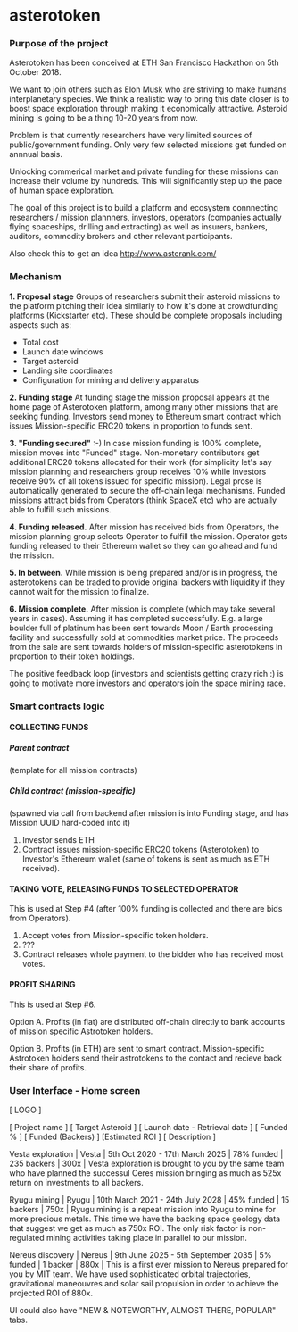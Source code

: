 # asterotoken

### Purpose of the project
Asterotoken has been conceived at ETH San Francisco Hackathon on 5th October 2018.

We want to join others such as Elon Musk who are striving to make humans interplanetary species.
We think a realistic way to bring this date closer is to boost space exploration through making it economically attractive.
Asteroid mining is going to be a thing 10-20 years from now.

Problem is that currently researchers have very limited sources of public/government funding. Only very few selected missions get funded on annnual basis.

Unlocking commerical market and private funding for these missions can increase their volume by hundreds. This will significantly step up the pace of human space exploration.

The goal of this project is to build a platform and ecosystem connnecting researchers / mission plannners, investors, operators (companies actually flying spaceships, drilling and extracting) as well as insurers, bankers, auditors, commodity brokers and other relevant participants.  

Also check this to get an idea http://www.asterank.com/

### Mechanism 
**1. Proposal stage**
Groups of researchers submit their asteroid missions to the platform pitching their idea similarly to how it's done at crowdfunding platforms (Kickstarter etc). These should be complete proposals including aspects such as:
  * Total cost
  * Launch date windows
  * Target asteroid
  * Landing site coordinates
  * Configuration for mining and delivery apparatus

**2. Funding stage**
At funding stage the mission proposal appears at the home page of Asterotoken platform, among many other missions that are seeking funding.
Investors send money to Ethereum smart contract which issues Mission-specific ERC20 tokens in proportion to funds sent.

**3. "Funding secured"** :-)
In case mission funding is 100% complete, mission moves into "Funded" stage.
Non-monetary contributors get additional ERC20 tokens allocated for their work (for simplicity let's say mission planning and researchers group receives 10% while investors receive 90% of all tokens issued for specific mission).
Legal prose is automatically generated to secure the off-chain legal mechanisms.
Funded missions attract bids from Operators (think SpaceX etc) who are actually able to fulfill such missions.

**4. Funding released.**
After mission has received bids from Operators, the mission planning group selects Operator to fulfill the mission.
Operator gets funding released to their Ethereum wallet so they can go ahead and fund the mission.

**5. In between.**
While mission is being prepared and/or is in progress, the asterotokens can be traded to provide original backers with liquidity if they cannot wait for the mission to finalize. 

**6. Mission complete.**
After mission is complete (which may take several years in cases). Assuming it has completed successfully. E.g. a large boulder full of platinum has been sent towards Moon / Earth processing facility and successfully sold at commodities market price.
The proceeds from the sale are sent towards holders of mission-specific asterotokens in proportion to their token holdings.

The positive feedback loop (investors and scientists getting crazy rich :) is going to motivate more investors and operators join the space mining race.


### Smart contracts logic 

#### COLLECTING FUNDS

##### Parent contract
(template for all mission contracts)

##### Child contract (mission-specific) 
(spawned via call from backend after mission is into Funding stage, and has Mission UUID hard-coded into it)

1. Investor sends ETH
2. Contract issues mission-specific ERC20 tokens (Asterotoken) to Investor's Ethereum wallet (same of tokens is sent as much as ETH received). 

#### TAKING VOTE, RELEASING FUNDS TO SELECTED OPERATOR
This is used at Step #4 (after 100% funding is collected and there are bids from Operators). 

1. Accept votes from Mission-specific token holders.
2. ???
3. Contract releases whole payment to the bidder who has received most votes.

#### PROFIT SHARING
This is used at Step #6. 

Option A. 
Profits (in fiat) are distributed off-chain directly to bank accounts of mission specific Astrotoken holders.

Option B.
Profits (in ETH) are sent to smart contract. 
Mission-specific Astrotoken holders send their astrotokens to the contact and recieve back their share of profits.



### User Interface - Home screen

[ LOGO  ] 

[ Project name ] [ Target Asteroid ] [ Launch date - Retrieval date ] [ Funded % ] [ Funded (Backers) ] [Estimated ROI ] [ Description  ]  

Vesta exploration | Vesta | 5th Oct 2020 - 17th March 2025 | 78% funded | 235 backers | 300x | Vesta exploration is brought to you by the same team who have planned the successul Ceres mission bringing as much as 525x return on investments to all backers. 

Ryugu mining | Ryugu | 10th March 2021 - 24th July 2028 | 45% funded | 15 backers | 750x | Ryugu mining is a repeat mission into Ryugu to mine for more precious metals. This time we have the backing space geology data that suggest we get as much as 750x ROI. The only risk factor is non-regulated mining activities taking place in parallel to our mission.

Nereus discovery | Nereus | 9th June 2025 - 5th September 2035 | 5% funded | 1 backer | 880x | This is a first ever mission to Nereus prepared for you by MIT team. We have used sophisticated orbital trajectories, gravitational maneouvres and solar sail propulsion in order to achieve the projected ROI of 880x.


UI could also have "NEW & NOTEWORTHY, ALMOST THERE, POPULAR" tabs.
